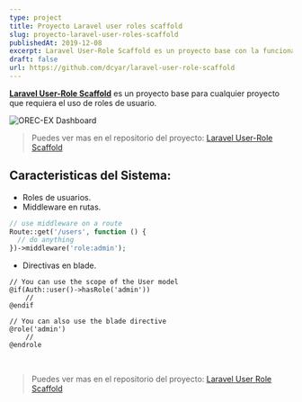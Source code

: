 ```yaml
---
type: project
title: Proyecto Laravel user roles scaffold
slug: proyecto-laravel-user-roles-scaffold
publishedAt: 2019-12-08
excerpt: Laravel User-Role Scaffold es un proyecto base con la funcionalidad de roles de usuarios
draft: false
url: https://github.com/dcyar/laravel-user-role-scaffold
---
```


**<a href="https://github.com/dcyar/laravel-user-role-scaffold" target="_blank">Laravel User-Role Scaffold</a>** es un proyecto base para cualquier proyecto que requiera el uso de roles de usuario.

![OREC-EX Dashboard](/images/laravel-role-scaffold/dashboard.png)

> Puedes ver mas en el repositorio del proyecto: <a href="https://github.com/dcyar/laravel-user-role-scaffold" target="_blank">Laravel User-Role Scaffold</a>

## Caracteristicas del Sistema:

-   Roles de usuarios.
-   Middleware en rutas.

```php
// use middleware on a route
Route::get('/users', function () {
  // do anything
})->middleware('role:admin');
```

-   Directivas en blade.

```blade
// You can use the scope of the User model
@if(Auth::user()->hasRole('admin'))
    //
@endif

// You can also use the blade directive
@role('admin')
    //
@endrole
```

<br />

> Puedes ver mas en el repositorio del proyecto: <a href="https://github.com/dcyar/laravel-user-role-scaffold" target="_blank">Laravel User Role Scaffold</a>
